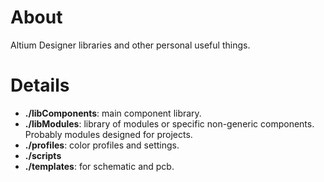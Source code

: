 # About
Altium Designer libraries and other personal useful things.
# Details
* **./libComponents**: main component library.
* **./libModules**: library of modules or specific non-generic components. Probably modules designed for projects.
* **./profiles**: color profiles and settings.
* **./scripts**
* **./templates**: for schematic and pcb.
